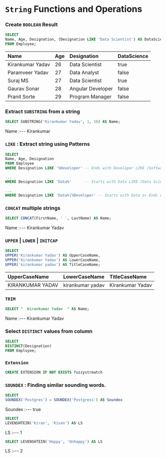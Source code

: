 # `String` Functions and Operations

### Create `BOOLEAN` Result

```sql
SELECT 
Name, Age, Designation, (Designation LIKE 'Data Scientist') AS DataScience
FROM Employee;
```

Name | Age | Designation | DataScience
:--- | :--- | :--- | :---
Kirankumar Yadav | 26 | Data Scientist | true
Paramveer Yadav | 27 | Data Analyst | false
Suraj MS | 27 | Data Scientist | true
Gaurav Sonar | 28 | Angular Developer | false
Pranit Sorte | 29 | Program Manager | false

### Extract `SUBSTRING` from a string

```sql
SELECT SUBSTRING('Kirankumar Yadav', 1, 10) AS Name;
```

Name
:---
Kirankumar

### `LIKE` : Extract string using Patterns

```sql
SELECT 
Name, Age, Designation 
FROM Employee
WHERE Designation LIKE '%Developer' -- Ends with Developer LIKE (Software Developer, Hardware Developer...)

...
WHERE Designation LIKE 'Data%'      -- Starts with Data LIKE (Data Scientist, Data Analyst, Data Engineer...)

...
WHERE Designation LIKE 'Data%|%Developer' -- Starts with Data or Ends with Developer.
```

### `CONCAT` multiple strings

```sql
SELECT CONCAT(FirstName, ' ', LastName) AS Name;
```

Name
:---
Kirankumar Yadav

### `UPPER` | `LOWER` | `INITCAP`

```sql
SELECT 
UPPER('Kirankumar Yadav') AS UpperCaseName,
UPPER('Kirankumar Yadav') AS LowerCaseName,
UPPER('kirankumar yadav') AS TitleCaseName;
```

UpperCaseName | LowerCaseName | TitleCaseName
:--- | :--- | :---
KIRANKUMAR YADAV | kirankumar yadav | Kirankumar Yadav

### `TRIM`

```sql
SELECT "  Kirankumar Yadav  " AS Name;
```

Name
:---
Kirankumar Yadav

### Select `DISTINCT` values from column

```sql
SELECT 
DISTINCT(Designation)
FROM Employee;
```

### `Extension`

```sql
CREATE EXTENSION IF NOT EXISTS fuzzystrmatch
```

### `SOUNDEX` : Finding similar sounding words.

```sql
SELECT 
SOUNDEX('Postgres') = SOUNDEX('Postgress') AS Soundex
```

Soundex
:---
true


```sql
SELECT 
LEVENSHTEIN('Kiran', 'Kisan') AS LS
```

LS
:---
1

```sql
SELECT LEVENSHTEIN('Happy', 'Unhappy') AS LS
```

LS
:---
2
